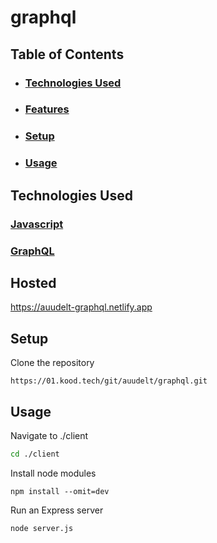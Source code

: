 # graphql


## **Table of Contents**
* ### [Technologies Used](#technologies-used-1)
* ### [Features](#features-1)
* ### [Setup](#setup-1)
* ### [Usage](#usage-1)


## Technologies Used
### [Javascript](https://developer.mozilla.org/en-US/docs/Web/JavaScript)

### [GraphQL](https://graphql.org)

## Hosted
https://auudelt-graphql.netlify.app

## **Setup**
Clone the repository
```
https://01.kood.tech/git/auudelt/graphql.git
```

## **Usage**

Navigate to ./client
```bash
cd ./client
```
Install node modules
```
npm install --omit=dev
```
Run an Express server
```
node server.js
```